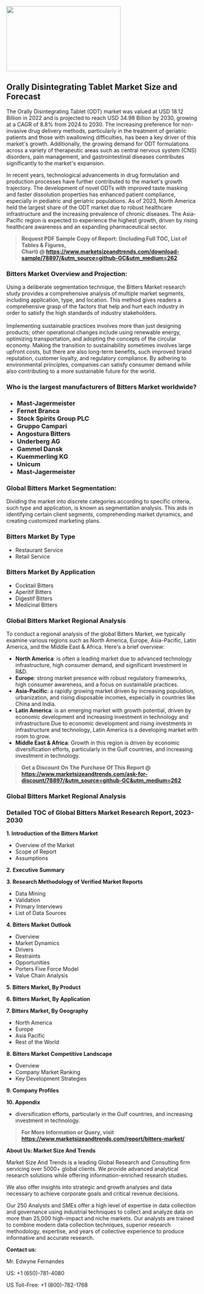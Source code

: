 <p><img class="alignnone size-medium wp-image-20088" src="https://ffe5etoiles.com/wp-content/uploads/2024/12/MST1-300x171.png" alt="" width="300" height="171" /></p><h2>Orally Disintegrating Tablet Market Size and Forecast</h2><p>The Orally Disintegrating Tablet (ODT) market was valued at USD 18.12 Billion in 2022 and is projected to reach USD 34.98 Billion by 2030, growing at a CAGR of 8.8% from 2024 to 2030. The increasing preference for non-invasive drug delivery methods, particularly in the treatment of geriatric patients and those with swallowing difficulties, has been a key driver of this market's growth. Additionally, the growing demand for ODT formulations across a variety of therapeutic areas such as central nervous system (CNS) disorders, pain management, and gastrointestinal diseases contributes significantly to the market's expansion.</p><p>In recent years, technological advancements in drug formulation and production processes have further contributed to the market's growth trajectory. The development of novel ODTs with improved taste masking and faster dissolution properties has enhanced patient compliance, especially in pediatric and geriatric populations. As of 2023, North America held the largest share of the ODT market due to robust healthcare infrastructure and the increasing prevalence of chronic diseases. The Asia-Pacific region is expected to experience the highest growth, driven by rising healthcare awareness and an expanding pharmaceutical sector.</p></p><blockquote id="" class=""><strong>Request PDF Sample Copy of Report: (Including Full TOC, List of Tables &amp; Figures, Chart)&nbsp;@&nbsp;<strong><a href="https://www.marketsizeandtrends.com/download-sample/78897/&utm_source=github-GC&utm_medium=262" target="_blank">https://www.marketsizeandtrends.com/download-sample/78897/&utm_source=github-GC&utm_medium=262</a></strong></strong></blockquote><h3 id="" class="">Bitters Market&nbsp;Overview and Projection:</h3><p id="" class="">Using a deliberate segmentation technique, the Bitters Market research study provides a comprehensive analysis of multiple market segments, including application, type, and location. This method gives readers a comprehensive grasp of the factors that help and hurt each industry in order to satisfy the high standards of industry stakeholders. <br /> <br />Implementing sustainable practices involves more than just designing products; other operational changes include using renewable energy, optimizing transportation, and adopting the concepts of the circular economy. Making the transition to sustainability sometimes involves large upfront costs, but there are also long-term benefits, such improved brand reputation, customer loyalty, and regulatory compliance. By adhering to environmental principles, companies can satisfy consumer demand while also contributing to a more sustainable future for the world.</p><h3 id="" class="">Who is the largest manufacturers of&nbsp;Bitters Market worldwide?</h3><h3 class=""><p><ul><li>Mast-Jagermeister </li><li> Fernet Branca </li><li> Stock Spirits Group PLC </li><li> Gruppo Campari </li><li> Angostura Bitters </li><li> Underberg AG </li><li> Gammel Dansk </li><li> Kuemmerling KG </li><li> Unicum </li><li> Mast-Jagermeister</li></ul></p></h3><h3 id="" class="">Global&nbsp;Bitters Market Segmentation:</h3><p id="" class="">Dividing the market into discrete categories according to specific criteria, such type and application, is known as segmentation analysis. This aids in identifying certain client segments, comprehending market dynamics, and creating customized marketing plans.</p><h3 id="" class="">Bitters Market&nbsp;By Type</h3><p><p><ul><li>Restaurant Service </li><li> Retail Service</p></li></ul></p></p><h3 id="" class="">Bitters Market&nbsp;By Application</h3><p class=""><p><ul><li>Cocktail Bitters </li><li> Aperitif Bitters </li><li> Digestif Bitters </li><li> Medicinal Bitters</li></ul></p></p><h3 id="" class="">Global Bitters Market Regional Analysis</h3><p id="" class="">To conduct a regional analysis of the global Bitters Market, we typically examine various regions such as North America, Europe, Asia-Pacific, Latin America, and the Middle East &amp; Africa. Here's a brief overview:</p><ul><li><strong>North America</strong>: is often a leading market due to advanced technology infrastructure, high consumer demand, and significant investment in R&amp;D.</li><li><strong>Europe</strong>: strong market presence with robust regulatory frameworks, high consumer awareness, and a focus on sustainable practices.</li><li><strong>Asia-Pacific</strong>: a rapidly growing market driven by increasing population, urbanization, and rising disposable incomes, especially in countries like China and India.</li><li><strong>Latin America</strong>: is an emerging market with growth potential, driven by economic development and increasing investment in technology and infrastructure.Due to economic development and rising investments in infrastructure and technology, Latin America is a developing market with room to grow.</li><li><strong>Middle East &amp; Africa</strong>: Growth in this region is driven by economic diversification efforts, particularly in the Gulf countries, and increasing investment in technology.</li></ul><blockquote id="" class=""><strong>Get a Discount On The Purchase Of This Report @ <strong><a href="https://www.marketsizeandtrends.com/ask-for-discount/78897/&utm_source=github-GC&utm_medium=262" target="_blank">https://www.marketsizeandtrends.com/ask-for-discount/78897/&utm_source=github-GC&utm_medium=262</a></strong></strong></blockquote><h3 id="" class="">Global Bitters Market Regional Analysis</h3><h3 id="" class="">Detailed TOC of Global Bitters Market Research Report, 2023-2030</h3><p id="" class=""><strong>1. Introduction of the Bitters Market</strong></p><ul><li>Overview of the Market</li><li>Scope of Report</li><li>Assumptions</li></ul><p id="" class=""><strong>2. Executive Summary</strong></p><p id="" class=""><strong>3. Research Methodology of Verified Market Reports</strong></p><ul><li>Data Mining</li><li>Validation</li><li>Primary Interviews</li><li>List of Data Sources</li></ul><p id="" class=""><strong>4. Bitters Market Outlook</strong></p><ul><li>Overview</li><li>Market Dynamics</li><li>Drivers</li><li>Restraints</li><li>Opportunities</li><li>Porters Five Force Model</li><li>Value Chain Analysis</li></ul><p id="" class=""><strong>5. Bitters Market, By Product</strong></p><p id="" class=""><strong>6. Bitters Market, By Application</strong></p><p id="" class=""><strong>7. Bitters Market, By Geography</strong></p><ul><li>North America</li><li>Europe</li><li>Asia Pacific</li><li>Rest of the World</li></ul><p id="" class=""><strong>8. Bitters Market Competitive Landscape</strong></p><ul><li>Overview</li><li>Company Market Ranking</li><li>Key Development Strategies</li></ul><p id="" class=""><strong>9. Company Profiles</strong></p><p id="" class=""><strong>10. Appendix</strong></p><ul><li>diversification efforts, particularly in the Gulf countries, and increasing investment in technology.</li></ul><blockquote id="" class=""><strong>For More Information or Query, visit <strong><strong><a href="https://www.marketsizeandtrends.com/report/bitters-market/" target="_blank">https://www.marketsizeandtrends.com/report/bitters-market/</a></strong></strong></strong></blockquote><p id="" class=""><strong>About Us: Market Size And Trends</strong></p><p id="" class="">Market Size And Trends is a leading Global Research and Consulting firm servicing over 5000+ global clients. We provide advanced analytical research solutions while offering information-enriched research studies.</p><p id="" class="">We also offer insights into strategic and growth analyses and data necessary to achieve corporate goals and critical revenue decisions.</p><p id="" class="">Our 250 Analysts and SMEs offer a high level of expertise in data collection and governance using industrial techniques to collect and analyze data on more than 25,000 high-impact and niche markets. Our analysts are trained to combine modern data collection techniques, superior research methodology, expertise, and years of collective experience to produce informative and accurate research.</p><p id="" class=""><strong>Contact us:</strong></p><p id="" class="">Mr. Edwyne Fernandes</p><p id="" class="">US: +1 (650)-781-4080</p><p id="" class="">US Toll-Free: +1 (800)-782-1768</p>
